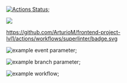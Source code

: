 [![Actions Status](https://github.com/ArturioM/frontend-project-lvl1/workflows/hexlet-check/badge.svg)](https://github.com/ArturioM/frontend-project-lvl1/actions);

<a href="https://codeclimate.com/github/codeclimate/codeclimate/maintainability"><img src="https://api.codeclimate.com/v1/badges/a99a88d28ad37a79dbf6/maintainability" /></a>

https://github.com/ArturioM/frontend-project-lvl1/actions/workflows/superlinter/badge.svg

![example event parameter](https://github.com/github/docs/actions/workflows/main.yml/badge.svg?event=pull_request);

![example branch parameter](https://github.com/github/docs/actions/workflows/main.yml/badge.svg?branch=feature-1);

![example workflow](https://github.com/github/docs/actions/workflows/main.yml/badge.svg);
